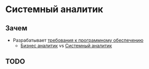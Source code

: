 # Системный аналитик

## Зачем

- Разрабатывает [требования к программному обеспечению](https://practicum.yandex.ru/blog/kto-takoy-sistemnyi-analitik/)
  - [Бизнес аналитик](ba.md) vs [Системный аналитик](https://practicum.yandex.ru/blog/chem-otlichaetsya-biznes-analitik-i-sistemnyj-analitik/)

## TODO

